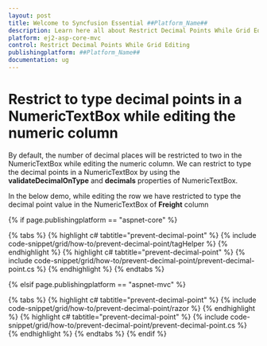 ```yaml
---
layout: post
title: Welcome to Syncfusion Essential ##Platform_Name##
description: Learn here all about Restrict Decimal Points While Grid Editing of Syncfusion Essential ##Platform_Name## widgets based on HTML5 and jQuery.
platform: ej2-asp-core-mvc
control: Restrict Decimal Points While Grid Editing
publishingplatform: ##Platform_Name##
documentation: ug
---
```



# Restrict to type decimal points in a NumericTextBox while editing the numeric column

By default, the number of decimal places will be restricted to two in the NumericTextBox while editing the numeric column. We can restrict to type the decimal points in a NumericTextBox by using the **validateDecimalOnType** and **decimals** properties of NumericTextBox.

In the below demo, while editing the row we have restricted to type the decimal point value in the NumericTextBox of **Freight** column

{% if page.publishingplatform == "aspnet-core" %}

{% tabs %}
{% highlight c# tabtitle="prevent-decimal-point" %}
{% include code-snippet/grid/how-to/prevent-decimal-point/tagHelper %}
{% endhighlight %}
{% highlight c# tabtitle="prevent-decimal-point" %}
{% include code-snippet/grid/how-to/prevent-decimal-point/prevent-decimal-point.cs %}
{% endhighlight %}
{% endtabs %}

{% elsif page.publishingplatform == "aspnet-mvc" %}

{% tabs %}
{% highlight c# tabtitle="prevent-decimal-point" %}
{% include code-snippet/grid/how-to/prevent-decimal-point/razor %}
{% endhighlight %}
{% highlight c# tabtitle="prevent-decimal-point" %}
{% include code-snippet/grid/how-to/prevent-decimal-point/prevent-decimal-point.cs %}
{% endhighlight %}
{% endtabs %}
{% endif %}

